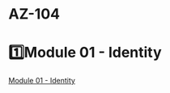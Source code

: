 # AZ-104

# 1️⃣Module 01 - Identity

[Module 01 - Identity](AZ-104%203cdd03d91aa44f819e0fb87ae2d351da/Module%2001%20-%20Identity%20df73088e16964a968e01f61237411665.md)
